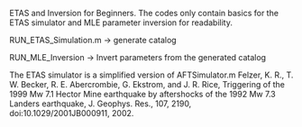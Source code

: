 ETAS and Inversion for Beginners.
The codes only contain basics for the ETAS simulator and MLE parameter inversion for readability.

RUN_ETAS_Simulation.m -> generate catalog

RUN_MLE_Inversion -> Invert parameters from the generated catalog

The ETAS simulator is a simplified version of AFTSimulator.m 
Felzer, K. R., T. W. Becker, R. E. Abercrombie, G. Ekstrom, and J. R.
Rice, Triggering of the 1999 Mw 7.1 Hector Mine earthquake by aftershocks
of the 1992 Mw 7.3 Landers earthquake, J. Geophys. Res., 107, 2190,
doi:10.1029/2001JB000911, 2002.
